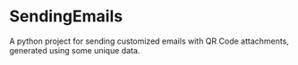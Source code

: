 # SendingEmails
A python project for sending customized emails with QR Code attachments, generated using some unique data.
